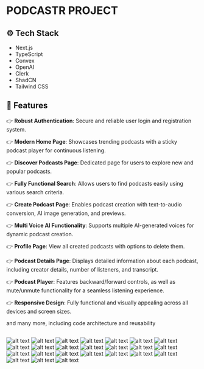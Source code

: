 # PODCASTR PROJECT

## <a name="tech-stack">⚙️ Tech Stack</a>

- Next.js
- TypeScript
- Convex
- OpenAI
- Clerk
- ShadCN
- Tailwind CSS

## <a name="features">🔋 Features</a>

👉 **Robust Authentication**: Secure and reliable user login and registration system.

👉 **Modern Home Page**: Showcases trending podcasts with a sticky podcast player for continuous listening.

👉 **Discover Podcasts Page**: Dedicated page for users to explore new and popular podcasts.

👉 **Fully Functional Search**: Allows users to find podcasts easily using various search criteria.

👉 **Create Podcast Page**: Enables podcast creation with text-to-audio conversion, AI image generation, and previews.

👉 **Multi Voice AI Functionality**: Supports multiple AI-generated voices for dynamic podcast creation.

👉 **Profile Page**: View all created podcasts with options to delete them.

👉 **Podcast Details Page**: Displays detailed information about each podcast, including creator details, number of listeners, and transcript.

👉 **Podcast Player**: Features backward/forward controls, as well as mute/unmute functionality for a seamless listening experience.

👉 **Responsive Design**: Fully functional and visually appealing across all devices and screen sizes.

and many more, including code architecture and reusability

##

![alt text](1-Xnip2024-07-08_13-48-55.jpg)
![alt text](2-Xnip2024-07-08_13-49-16.jpg)
![alt text](3-Xnip2024-07-08_13-50-45.jpg)
![alt text](4-Xnip2024-07-08_13-51-29.jpg)
![alt text](5-Xnip2024-07-08_13-51-39.jpg)
![alt text](6-Xnip2024-07-08_13-52-02.jpg)
![alt text](7-Xnip2024-07-08_13-52-21.jpg)
![alt text](8-Xnip2024-07-08_13-52-49.jpg)
![alt text](9-Xnip2024-07-08_13-53-54.jpg)
![alt text](10-Xnip2024-07-08_13-55-18.jpg)
![alt text](11-Xnip2024-07-08_13-57-04.jpg)
![alt text](12-Xnip2024-07-08_13-57-33.jpg)
![alt text](13-Xnip2024-07-08_13-58-05.jpg)
![alt text](14-Xnip2024-07-08_13-58-16.jpg)
![alt text](15-Xnip2024-07-08_16-30-36.jpg)
![alt text](16-Xnip2024-07-08_16-31-19.jpg)
![alt text](17-Xnip2024-07-08_16-31-56.jpg)
![alt text](18-Xnip2024-07-08_16-32-56.jpg)
![alt text](19-Xnip2024-07-08_16-33-17.jpg)
![alt text](20-Xnip2024-07-08_16-33-28.jpg)
![alt text](21-Xnip2024-07-08_16-33-48.jpg)
![alt text](22-Xnip2024-07-08_16-33-57.jpg)
![alt text](23-Xnip2024-07-08_16-34-26.jpg)
![alt text](24-Xnip2024-07-08_16-34-44.jpg)
